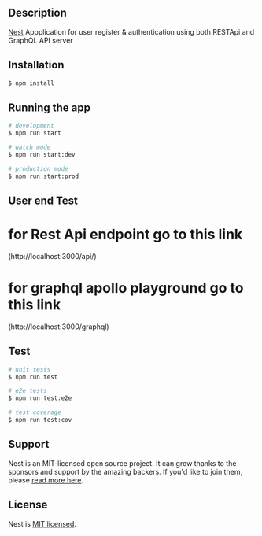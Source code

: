 ## Description

[Nest](https://github.com/nestjs/nest) Appplication for user register & authentication using both RESTApi and GraphQL API server

## Installation

```bash
$ npm install
```

## Running the app

```bash
# development
$ npm run start

# watch mode
$ npm run start:dev

# production mode
$ npm run start:prod
```

## User end Test

# for Rest Api endpoint go to this link
(http://localhost:3000/api/)

# for graphql apollo playground go to this link
(http://localhost:3000/graphql)


## Test

```bash
# unit tests
$ npm run test

# e2e tests
$ npm run test:e2e

# test coverage
$ npm run test:cov
```

## Support

Nest is an MIT-licensed open source project. It can grow thanks to the sponsors and support by the amazing backers. If you'd like to join them, please [read more here](https://docs.nestjs.com/support).

## License

Nest is [MIT licensed](LICENSE).
